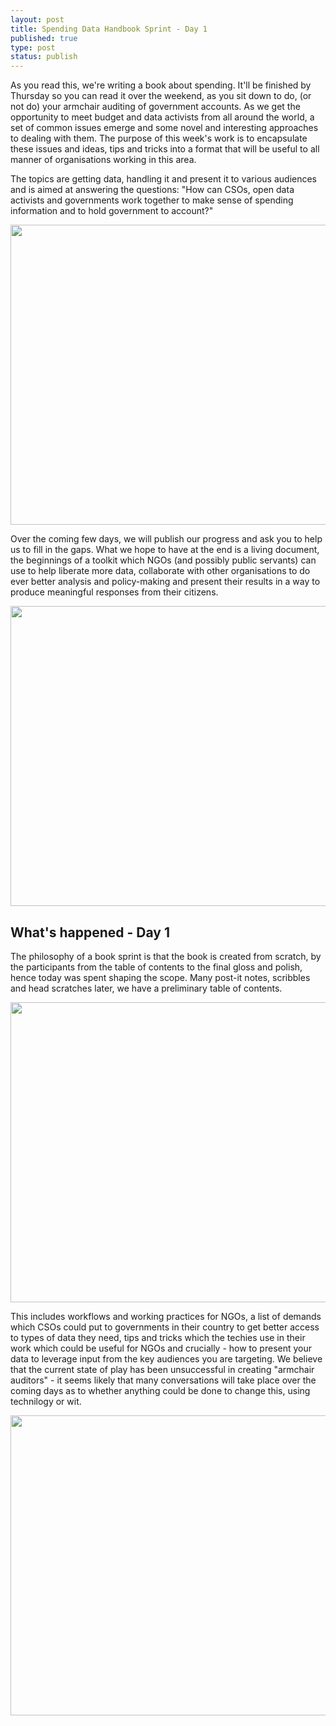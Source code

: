 ```yaml
---
layout: post
title: Spending Data Handbook Sprint - Day 1
published: true
type: post
status: publish
---
```

As you read this, we're writing a book about spending. It'll be finished by Thursday so you can read it over the weekend, as you sit down to do, (or not do) your armchair auditing of government accounts. As we get the opportunity to meet budget and data activists from all around the world, a set of common issues emerge and some novel and interesting approaches to dealing with them. The purpose of this week's work is to encapsulate these issues and ideas, tips and tricks into a format that will be useful to all manner of organisations working in this area. 

The topics are getting data, handling it and present it to various audiences and is aimed at answering the questions: "How can CSOs, open data activists and governments work together to make sense of spending information and to hold government to account?"

<img alt="" src="http://farm9.staticflickr.com/8197/8181622809_b6354ffb47_z.jpg" title="Searching for Lost Money" class="alignnone" width="640" height="480" />

Over the coming few days, we will publish our progress and ask you to help us to fill in the gaps. What we hope to have at the end is a living document, the beginnings of a toolkit which NGOs (and possibly public servants) can use to help liberate more data, collaborate with other organisations to do ever better analysis and policy-making and present their results in a way to produce meaningful responses from their citizens. 

<img alt="" src="http://farm9.staticflickr.com/8067/8181658214_eeca42df54_z.jpg" title="Searching for Lost Money" class="alignnone" width="640" height="480" />

## What's happened - Day 1 

The philosophy of a book sprint is that the book is created from scratch, by the participants from the table of contents to the final gloss and polish, hence today was spent shaping the scope. Many post-it notes, scribbles and head scratches later, we have a preliminary table of contents. 

<img alt="" src="http://farm9.staticflickr.com/8063/8181622557_ddbda633f5_z.jpg" title="Searching for Lost Money" class="alignnone" width="640" height="480" />

This includes workflows and working practices for NGOs, a list of demands which CSOs could put to governments in their country to get better access to types of data they need, tips and tricks which the techies use in their work which could be useful for NGOs and crucially - how to present your data to leverage input from the key audiences you are targeting. We believe that the current state of play has been unsuccessful in creating "armchair auditors" - it seems likely that many conversations will take place over the coming days as to whether anything could be done to change this, using technilogy or wit. 

<img  alt="" src="http://farm9.staticflickr.com/8348/8181657818_942d94d3e6_z.jpg" title="Searching for Lost Money" class="alignnone" width="640" height="480" />

